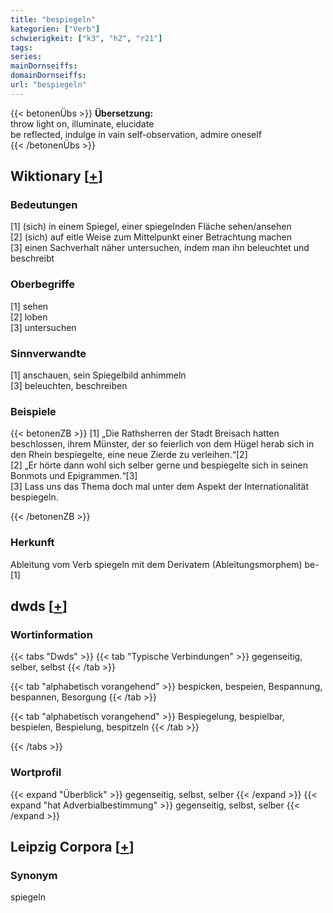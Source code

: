 ```yaml
---
title: "bespiegeln"
kategorien: ["Verb"]
schwierigkeit: ["k3", "h2", "r21"]
tags:
series:
mainDornseiffs:
domainDornseiffs:
url: "bespiegeln"
---
```


{{< betonenÜbs >}}
**Übersetzung:**  
throw light on, illuminate, elucidate  
be reflected, indulge in vain self-observation, admire  oneself  
{{< /betonenÜbs >}}

## Wiktionary [[+](https://de.wiktionary.org/wiki/bespiegeln)]

### Bedeutungen
[1] (sich) in einem Spiegel, einer spiegelnden Fläche sehen/ansehen  
[2] (sich) auf eitle Weise zum Mittelpunkt einer Betrachtung machen  
[3] einen Sachverhalt näher untersuchen, indem man ihn beleuchtet und beschreibt  

### Oberbegriffe
[1] sehen  
[2] loben  
[3] untersuchen  

### Sinnverwandte
[1] anschauen, sein Spiegelbild anhimmeln  
[3] beleuchten, beschreiben  

### Beispiele
{{< betonenZB >}}
[1] „Die Rathsherren der Stadt Breisach hatten beschlossen, ihrem Münster, der so feierlich von dem Hügel herab sich in den Rhein bespiegelte, eine neue Zierde zu verleihen.“[2]  
[2] „Er hörte dann wohl sich selber gerne und bespiegelte sich in seinen Bonmots und Epigrammen.“[3]  
[3] Lass uns das Thema doch mal unter dem Aspekt der Internationalität bespiegeln.  

{{< /betonenZB >}}
### Herkunft
Ableitung vom Verb spiegeln mit dem Derivatem (Ableitungsmorphem) be-[1]  



## dwds [[+](https://www.dwds.de/wb/bespiegeln)]

### Wortinformation
{{< tabs "Dwds" >}}
{{< tab "Typische Verbindungen" >}}
gegenseitig, selber, selbst
{{< /tab >}}

{{< tab "alphabetisch vorangehend" >}}
bespicken, bespeien, Bespannung, bespannen, Besorgung
{{< /tab >}}

{{< tab "alphabetisch vorangehend" >}}
Bespiegelung, bespielbar, bespielen, Bespielung, bespitzeln
{{< /tab >}}

{{< /tabs >}}

### Wortprofil
{{< expand "Überblick" >}} gegenseitig, selbst, selber {{< /expand >}}
{{< expand "hat Adverbialbestimmung" >}} gegenseitig, selbst, selber {{< /expand >}}

## Leipzig Corpora [[+](https://corpora.uni-leipzig.de/en/res?word=bespiegeln&corpusId=deu_newscrawl-public_2018)]


### Synonym
spiegeln


